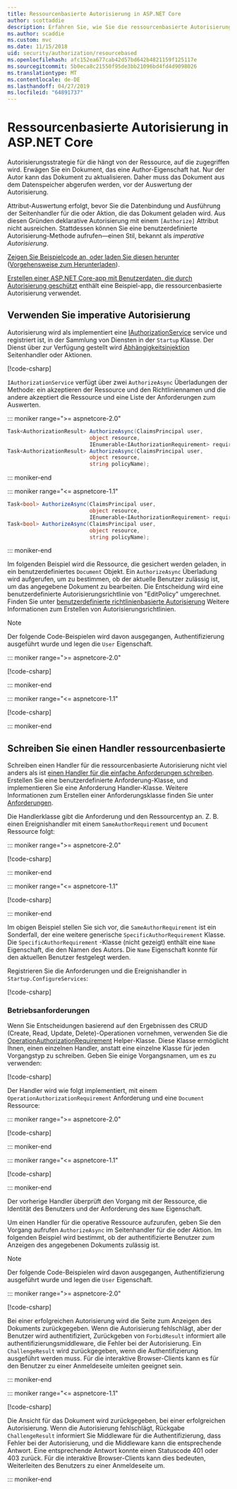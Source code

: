 ```yaml
---
title: Ressourcenbasierte Autorisierung in ASP.NET Core
author: scottaddie
description: Erfahren Sie, wie Sie die ressourcenbasierte Autorisierung in einer ASP.NET Core-app zu implementieren, wenn ein Authorize-Attributs ausreichen wird nicht.
ms.author: scaddie
ms.custom: mvc
ms.date: 11/15/2018
uid: security/authorization/resourcebased
ms.openlocfilehash: afc152ea677cab42d57bd642b4821159f125117e
ms.sourcegitcommit: 5b0eca8c21550f95de3bb21096bd4fd4d9098026
ms.translationtype: MT
ms.contentlocale: de-DE
ms.lasthandoff: 04/27/2019
ms.locfileid: "64891737"
---
```

# <a name="resource-based-authorization-in-aspnet-core"></a>Ressourcenbasierte Autorisierung in ASP.NET Core

Autorisierungsstrategie für die hängt von der Ressource, auf die zugegriffen wird. Erwägen Sie ein Dokument, das eine Author-Eigenschaft hat. Nur der Autor kann das Dokument zu aktualisieren. Daher muss das Dokument aus dem Datenspeicher abgerufen werden, vor der Auswertung der Autorisierung.

Attribut-Auswertung erfolgt, bevor Sie die Datenbindung und Ausführung der Seitenhandler für die oder Aktion, die das Dokument geladen wird. Aus diesen Gründen deklarative Autorisierung mit einem `[Authorize]` Attribut nicht ausreichen. Stattdessen können Sie eine benutzerdefinierte Autorisierung-Methode aufrufen&mdash;einen Stil, bekannt als *imperative Autorisierung*.

[Zeigen Sie Beispielcode an, oder laden Sie diesen herunter](https://github.com/aspnet/AspNetCore.Docs/tree/master/aspnetcore/security/authorization/resourcebased/samples) ([Vorgehensweise zum Herunterladen](xref:index#how-to-download-a-sample)).

[Erstellen einer ASP.NET Core-app mit Benutzerdaten, die durch Autorisierung geschützt](xref:security/authorization/secure-data) enthält eine Beispiel-app, die ressourcenbasierte Autorisierung verwendet.

## <a name="use-imperative-authorization"></a>Verwenden Sie imperative Autorisierung

Autorisierung wird als implementiert eine [IAuthorizationService](/dotnet/api/microsoft.aspnetcore.authorization.iauthorizationservice) service und registriert ist, in der Sammlung von Diensten in der `Startup` Klasse. Der Dienst über zur Verfügung gestellt wird [Abhängigkeitsinjektion](xref:fundamentals/dependency-injection) Seitenhandler oder Aktionen.

[!code-csharp[](resourcebased/samples/ResourceBasedAuthApp2/Controllers/DocumentController.cs?name=snippet_IAuthServiceDI&highlight=6)]

`IAuthorizationService` verfügt über zwei `AuthorizeAsync` Überladungen der Methode: ein akzeptieren der Ressource und den Richtliniennamen und die andere akzeptiert die Ressource und eine Liste der Anforderungen zum Auswerten.

::: moniker range=">= aspnetcore-2.0"

```csharp
Task<AuthorizationResult> AuthorizeAsync(ClaimsPrincipal user,
                          object resource,
                          IEnumerable<IAuthorizationRequirement> requirements);
Task<AuthorizationResult> AuthorizeAsync(ClaimsPrincipal user,
                          object resource,
                          string policyName);
```

::: moniker-end

::: moniker range="<= aspnetcore-1.1"

```csharp
Task<bool> AuthorizeAsync(ClaimsPrincipal user,
                          object resource,
                          IEnumerable<IAuthorizationRequirement> requirements);
Task<bool> AuthorizeAsync(ClaimsPrincipal user,
                          object resource,
                          string policyName);
```

::: moniker-end

<a name="security-authorization-resource-based-imperative"></a>

Im folgenden Beispiel wird die Ressource, die gesichert werden geladen, in ein benutzerdefiniertes `Document` Objekt. Ein `AuthorizeAsync` Überladung wird aufgerufen, um zu bestimmen, ob der aktuelle Benutzer zulässig ist, um das angegebene Dokument zu bearbeiten. Die Entscheidung wird eine benutzerdefinierte Autorisierungsrichtlinie von "EditPolicy" umgerechnet. Finden Sie unter [benutzerdefinierte richtlinienbasierte Autorisierung](xref:security/authorization/policies) Weitere Informationen zum Erstellen von Autorisierungsrichtlinien.

> [!NOTE]
> Der folgende Code-Beispielen wird davon ausgegangen, Authentifizierung ausgeführt wurde und legen die `User` Eigenschaft.

::: moniker range=">= aspnetcore-2.0"

[!code-csharp[](resourcebased/samples/ResourceBasedAuthApp2/Pages/Document/Edit.cshtml.cs?name=snippet_DocumentEditHandler)]

::: moniker-end

::: moniker range="<= aspnetcore-1.1"

[!code-csharp[](resourcebased/samples/ResourceBasedAuthApp1/Controllers/DocumentController.cs?name=snippet_DocumentEditAction)]

::: moniker-end

## <a name="write-a-resource-based-handler"></a>Schreiben Sie einen Handler ressourcenbasierte

Schreiben einen Handler für die ressourcenbasierte Autorisierung nicht viel anders als ist [einen Handler für die einfache Anforderungen schreiben](xref:security/authorization/policies#security-authorization-policies-based-authorization-handler). Erstellen Sie eine benutzerdefinierte Anforderung-Klasse, und implementieren Sie eine Anforderung Handler-Klasse. Weitere Informationen zum Erstellen einer Anforderungsklasse finden Sie unter [Anforderungen](xref:security/authorization/policies#requirements).

Die Handlerklasse gibt die Anforderung und den Ressourcentyp an. Z. B. einen Ereignishandler mit einem `SameAuthorRequirement` und `Document` Ressource folgt:

::: moniker range=">= aspnetcore-2.0"

[!code-csharp[](resourcebased/samples/ResourceBasedAuthApp2/Services/DocumentAuthorizationHandler.cs?name=snippet_HandlerAndRequirement)]

::: moniker-end

::: moniker range="<= aspnetcore-1.1"

[!code-csharp[](resourcebased/samples/ResourceBasedAuthApp1/Services/DocumentAuthorizationHandler.cs?name=snippet_HandlerAndRequirement)]

::: moniker-end

Im obigen Beispiel stellen Sie sich vor, die `SameAuthorRequirement` ist ein Sonderfall, der eine weitere generische `SpecificAuthorRequirement` Klasse. Die `SpecificAuthorRequirement` -Klasse (nicht gezeigt) enthält eine `Name` Eigenschaft, die den Namen des Autors. Die `Name` Eigenschaft konnte für den aktuellen Benutzer festgelegt werden.

Registrieren Sie die Anforderungen und die Ereignishandler in `Startup.ConfigureServices`:

[!code-csharp[](resourcebased/samples/ResourceBasedAuthApp2/Startup.cs?name=snippet_ConfigureServicesSample&highlight=3-7,9)]

### <a name="operational-requirements"></a>Betriebsanforderungen

Wenn Sie Entscheidungen basierend auf den Ergebnissen des CRUD (Create, Read, Update, Delete)-Operationen vornehmen, verwenden Sie die [OperationAuthorizationRequirement](/dotnet/api/microsoft.aspnetcore.authorization.infrastructure.operationauthorizationrequirement) Helper-Klasse. Diese Klasse ermöglicht Ihnen, einen einzelnen Handler, anstatt eine einzelne Klasse für jeden Vorgangstyp zu schreiben. Geben Sie einige Vorgangsnamen, um es zu verwenden:

[!code-csharp[](resourcebased/samples/ResourceBasedAuthApp2/Services/DocumentAuthorizationCrudHandler.cs?name=snippet_OperationsClass)]

Der Handler wird wie folgt implementiert, mit einem `OperationAuthorizationRequirement` Anforderung und eine `Document` Ressource:

::: moniker range=">= aspnetcore-2.0"

[!code-csharp[](resourcebased/samples/ResourceBasedAuthApp2/Services/DocumentAuthorizationCrudHandler.cs?name=snippet_Handler)]

::: moniker-end

::: moniker range="<= aspnetcore-1.1"

[!code-csharp[](resourcebased/samples/ResourceBasedAuthApp1/Services/DocumentAuthorizationCrudHandler.cs?name=snippet_Handler)]

::: moniker-end

Der vorherige Handler überprüft den Vorgang mit der Ressource, die Identität des Benutzers und der Anforderung des `Name` Eigenschaft.

Um einen Handler für die operative Ressource aufzurufen, geben Sie den Vorgang aufrufen `AuthorizeAsync` im Seitenhandler für die oder Aktion. Im folgenden Beispiel wird bestimmt, ob der authentifizierte Benutzer zum Anzeigen des angegebenen Dokuments zulässig ist.

> [!NOTE]
> Der folgende Code-Beispielen wird davon ausgegangen, Authentifizierung ausgeführt wurde und legen die `User` Eigenschaft.

::: moniker range=">= aspnetcore-2.0"

[!code-csharp[](resourcebased/samples/ResourceBasedAuthApp2/Pages/Document/View.cshtml.cs?name=snippet_DocumentViewHandler&highlight=10-11)]

Bei einer erfolgreichen Autorisierung wird die Seite zum Anzeigen des Dokuments zurückgegeben. Wenn die Autorisierung fehlschlägt, aber der Benutzer wird authentifiziert, Zurückgeben von `ForbidResult` informiert alle authentifizierungsmiddleware, die Fehler bei der Autorisierung. Ein `ChallengeResult` wird zurückgegeben, wenn die Authentifizierung ausgeführt werden muss. Für die interaktive Browser-Clients kann es für den Benutzer zu einer Anmeldeseite umleiten geeignet sein.

::: moniker-end

::: moniker range="<= aspnetcore-1.1"

[!code-csharp[](resourcebased/samples/ResourceBasedAuthApp1/Controllers/DocumentController.cs?name=snippet_DocumentViewAction&highlight=11-12)]

Die Ansicht für das Dokument wird zurückgegeben, bei einer erfolgreichen Autorisierung. Wenn die Autorisierung fehlschlägt, Rückgabe `ChallengeResult` informiert Sie Middleware für die Authentifizierung, dass Fehler bei der Autorisierung, und die Middleware kann die entsprechende Antwort. Eine entsprechende Antwort konnte einen Statuscode 401 oder 403 zurück. Für die interaktive Browser-Clients kann dies bedeuten, Weiterleiten des Benutzers zu einer Anmeldeseite um.

::: moniker-end

